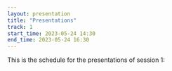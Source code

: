 ```yaml
---
layout: presentation
title: "Presentations"
track: 1
start_time: 2023-05-24 14:30
end_time: 2023-05-24 16:30
---
```

<body onload="load_file('schedule/presentations_1.csv', 'presentations')">
  <p>
    This is the schedule for the presentations of session 1:
  </p>
  <div id="presentations">
    <div id="presentations_table"></div>
  </div>
</body>
